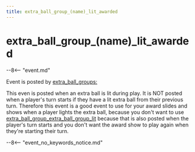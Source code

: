 ```yaml
---
title: extra_ball_group_(name)_lit_awarded
---
```


# extra_ball_group_(name)\_lit_awarded


--8<-- "event.md"

Event is posted by [extra_ball_groups:](../config/extra_ball_groups.md)

This even is posted when an extra ball is lit during play. It is NOT
posted when a player's turn starts if they have a lit extra ball from
their previous turn. Therefore this event is a good event to use for
your award slides and shows when a player lights the extra ball, because
you don't want to use
[extra_ball_group_extra_ball_group_lit](extra_ball_group_extra_ball_group_lit.md)
because that is also posted when the player's turn starts and you
don't want the award show to play again when they're starting their
turn.

--8<-- "event_no_keywords_notice.md"
